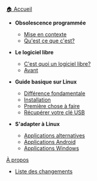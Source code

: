 <a id="home" href='./'>🏠 Accueil</a>
- **Obsolescence programmée**
  - [Mise en contexte](/1/Mise_en_contexte.md)
  - [Qu'est ce que c'est?](/1/description.md)

- **Le logiciel libre**
  - [C'est quoi un logiciel libre?](/2/description.md)
  - [Avant](/2/avant.md)

- **Guide basique sur Linux**
  - [Différence fondamentale](/3/difference.md)
  - [Installation](/3/installation.md)
  - [Première chose à faire](/3/apres.md)
  - [Récupérer votre clé USB](/3/usb.md)

- **S'adapter à Linux**
  - [Applications alternatives](/4/alternatives.md)
  - [Applications Android](/4/android.md)
  - [Applications Windows](4/wine.md)

[À propos](a_propos.md)
- [Liste des changements](changelog.md)
